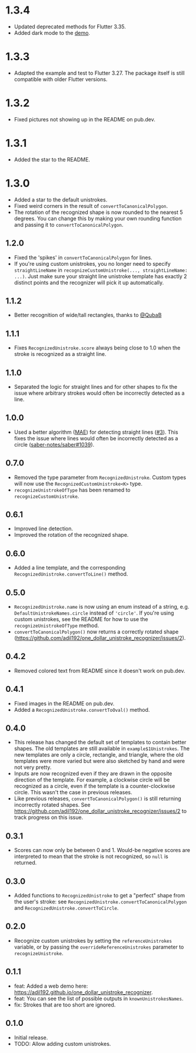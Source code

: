 # 1.3.4

- Updated deprecated methods for Flutter 3.35.
- Added dark mode to the [demo](https://adil192.github.io/one_dollar_unistroke_recognizer/).

# 1.3.3

- Adapted the example and test to Flutter 3.27. The package itself is still compatible with older Flutter versions.

# 1.3.2

- Fixed pictures not showing up in the README on pub.dev.

# 1.3.1

- Added the star to the README.

# 1.3.0

- Added a star to the default unistrokes.
- Fixed weird corners in the result of `convertToCanonicalPolygon`.
- The rotation of the recognized shape is now rounded to the nearest 5 degrees. You can change this by making your own rounding function and passing it to `convertToCanonicalPolygon`.

## 1.2.0

* Fixed the 'spikes' in `convertToCanonicalPolygon` for lines.
* If you're using custom unistrokes, you no longer need to specify `straightLineName` in `recognizeCustomUnistroke(..., straightLineName: ...)`. Just make sure your straight line unistroke template has exactly 2 distinct points and the recognizer will pick it up automatically.

## 1.1.2

* Better recognition of wide/tall rectangles, thanks to [@QubaB](https://github.com/QubaB)

## 1.1.1

* Fixes `RecognizedUnistroke.score` always being close to 1.0 when the stroke is recognized as a straight line.

## 1.1.0

* Separated the logic for straight lines and for other shapes to fix the issue where arbitrary strokes would often be incorrectly detected as a line.

## 1.0.0

* Used a better algorithm ([MAE](https://en.m.wikipedia.org/wiki/Mean_absolute_error))
  for detecting straight lines ([#3](https://github.com/adil192/one_dollar_unistroke_recognizer/pull/3)).
  This fixes the issue where lines would often be incorrectly detected as a circle
  ([saber-notes/saber#1039](https://github.com/saber-notes/saber/issues/1039)).

## 0.7.0

* Removed the type parameter from `RecognizedUnistroke`. Custom types will now use the `RecognizedCustomUnistroke<K>` type.
* `recognizeUnistrokeOfType` has been renamed to `recognizeCustomUnistroke`.

## 0.6.1

* Improved line detection.
* Improved the rotation of the recognized shape.

## 0.6.0

* Added a line template, and the corresponding `RecognizedUnistroke.convertToLine()` method.

## 0.5.0

* `RecognizedUnistroke.name` is now using an enum instead of a string, e.g. `DefaultUnistrokeNames.circle` instead of `'circle'`. If you're using custom unistrokes, see the README for how to use the `recognizeUnistrokeOfType` method.
* `convertToCanonicalPolygon()` now returns a correctly rotated shape (https://github.com/adil192/one_dollar_unistroke_recognizer/issues/2).

## 0.4.2

* Removed colored text from README since it doesn't work on pub.dev.

## 0.4.1

* Fixed images in the README on pub.dev.
* Added a `RecognizedUnistroke.convertToOval()` method.

## 0.4.0

* This release has changed the default set of templates to contain better shapes. The old templates are still available in `example$1Unistrokes`. The new templates are only a circle, rectangle, and triangle, where the old templates were more varied but were also sketched by hand and were not very pretty.
* Inputs are now recognized even if they are drawn in the opposite direction of the template. For example, a clockwise circle will be recognized as a circle, even if the template is a counter-clockwise circle. This wasn't the case in previous releases.
* Like previous releases, `convertToCanonicalPolygon()` is still returning incorrectly rotated shapes. See https://github.com/adil192/one_dollar_unistroke_recognizer/issues/2 to track progress on this issue.

## 0.3.1

* Scores can now only be between 0 and 1. Would-be negative scores are interpreted to mean that the stroke is not recognized, so `null` is returned.

## 0.3.0

* Added functions to `RecognizedUnistroke` to get a "perfect" shape from the user's stroke: see `RecognizedUnistroke.convertToCanonicalPolygon` and `RecognizedUnistroke.convertToCircle`.

## 0.2.0

* Recognize custom unistrokes by setting the `referenceUnistrokes` variable, or by passing the `overrideReferenceUnistrokes` parameter to `recognizeUnistroke`.

## 0.1.1

* feat: Added a web demo here: https://adil192.github.io/one_dollar_unistroke_recognizer.
* feat: You can see the list of possible outputs in `knownUnistrokesNames`.
* fix: Strokes that are too short are ignored.

## 0.1.0

* Initial release.
* TODO: Allow adding custom unistrokes.
